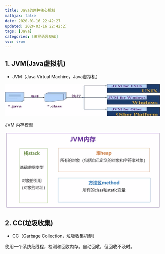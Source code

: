 ```yaml
---
title: Java的两种核心机制
mathjax: false
date: 2020-03-16 22:42:27
updated: 2020-03-16 22:42:27
tags: [Java]
categories: [编程语言基础]
toc: true
---
```


## 1. JVM(Java虚拟机)

* JVM（Java Virtual Machine，Java虚拟机）

![](https://raw.githubusercontent.com/gukaifeng/PicGo/master/img/Java%E7%9A%84%E4%B8%A4%E7%A7%8D%E6%A0%B8%E5%BF%83%E6%9C%BA%E5%88%B6_1.png)

JVM 内存模型

![](https://raw.githubusercontent.com/gukaifeng/PicGo/master/img/Java%E7%9A%84%E4%B8%A4%E7%A7%8D%E6%A0%B8%E5%BF%83%E6%9C%BA%E5%88%B6_2.png)

## 2. CC(垃圾收集)

* CC（Garbage Collection，垃圾收集机制）



使用一个系统级线程，检测和回收内存。自动回收，但回收不及时。

<!--more-->